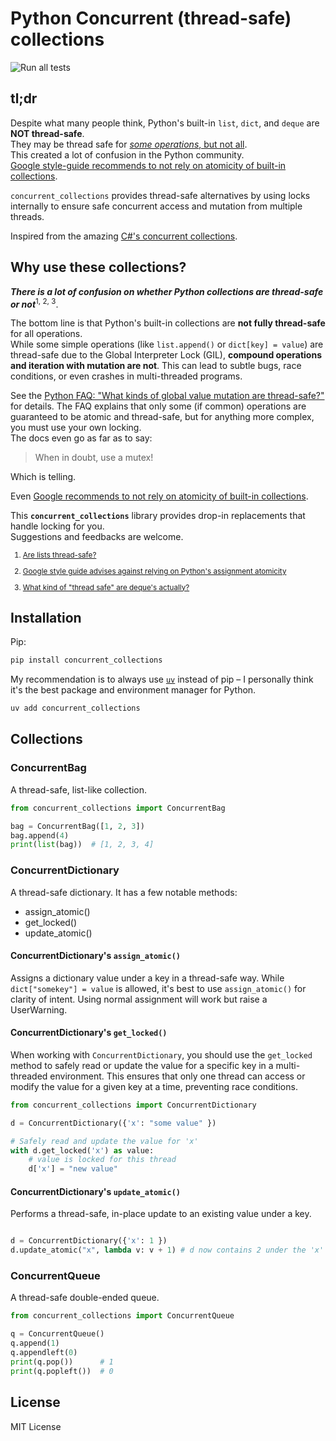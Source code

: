 # Python Concurrent (thread-safe) collections

![Run all tests](https://github.com/alelom/python-concurrentCollections/actions/workflows/run-all-tests.yml/badge.svg)

## tl;dr

Despite what many people think, Python's built-in `list`, `dict`, and `deque` are **NOT thread-safe**.  
They may be thread safe for [_some operations_, but not all](https://docs.python.org/3/faq/library.html#what-kinds-of-global-value-mutation-are-thread-safe).  
This created a lot of confusion in the Python community.  
[Google style-guide recommends to not rely on atomicity of built-in collections](https://github.com/google/styleguide/blob/91d6e367e384b0d8aaaf7ce95029514fcdf38651/pyguide.md#218-threading).

`concurrent_collections` provides thread-safe alternatives by using locks internally to ensure safe concurrent access and mutation from multiple threads.

Inspired from the amazing [C#'s concurrent collections](https://learn.microsoft.com/en-us/dotnet/api/system.collections.concurrent?view=net-9.0).

## Why use these collections?

**_There is a lot of confusion on whether Python collections are thread-safe or not_**<sup>1, 2, 3</sup>.

The bottom line is that Python's built-in collections are **not fully thread-safe** for all operations.  
While some simple operations (like `list.append()` or `dict[key] = value`) are thread-safe due to the Global Interpreter Lock (GIL), **compound operations and iteration with mutation are not**. This can lead to subtle bugs, race conditions, or even crashes in multi-threaded programs.

See the [Python FAQ: "What kinds of global value mutation are thread-safe?"](https://docs.python.org/3/faq/library.html#what-kinds-of-global-value-mutation-are-thread-safe) for details. The FAQ explains that only some (if common) operations are guaranteed to be atomic and thread-safe, but for anything more complex, you must use your own locking.  
The docs even go as far as to say:

> When in doubt, use a mutex!

Which is telling.

Even [Google recommends to not rely on atomicity of built-in collections](https://github.com/google/styleguide/blob/91d6e367e384b0d8aaaf7ce95029514fcdf38651/pyguide.md#218-threading).

This **`concurrent_collections`** library provides drop-in replacements that handle locking for you.  
Suggestions and feedbacks are welcome.

<sub>

1. [Are lists thread-safe?](https://stackoverflow.com/a/79645609/3873799)  

2. [Google style guide advises against relying on Python's assignment atomicity](https://stackoverflow.com/a/55279169/3873799)  

3. [What kind of "thread safe" are deque's actually?](https://groups.google.com/g/comp.lang.python/c/MAv5MVakB_4)  

</sub>

## Installation

Pip:

```bash
pip install concurrent_collections
```

My recommendation is to always use [`uv`](https://docs.astral.sh/uv/) instead of pip – I personally think it's the best package and environment manager for Python.

```bash
uv add concurrent_collections
```

## Collections

### ConcurrentBag

A thread-safe, list-like collection.

```python
from concurrent_collections import ConcurrentBag

bag = ConcurrentBag([1, 2, 3])
bag.append(4)
print(list(bag))  # [1, 2, 3, 4]
```

### ConcurrentDictionary

A thread-safe dictionary. It has a few notable methods:

- assign_atomic()
- get_locked()
- update_atomic()

#### ConcurrentDictionary's `assign_atomic()`

Assigns a dictionary value under a key in a thread-safe way.
While `dict["somekey"] = value` is allowed, it's best to use `assign_atomic()` for clarity of intent. Using normal assignment will work but raise a UserWarning.


#### ConcurrentDictionary's `get_locked()`

When working with `ConcurrentDictionary`, you should use the `get_locked` method to safely read or update the value for a specific key in a multi-threaded environment. This ensures that only one thread can access or modify the value for a given key at a time, preventing race conditions.

```python
from concurrent_collections import ConcurrentDictionary

d = ConcurrentDictionary({'x': "some value" })

# Safely read and update the value for 'x'
with d.get_locked('x') as value:
    # value is locked for this thread
    d['x'] = "new value"
```

#### ConcurrentDictionary's `update_atomic()`

Performs a thread-safe, in-place update to an existing value under a key.

```python

d = ConcurrentDictionary({'x': 1 })
d.update_atomic("x", lambda v: v + 1) # d now contains 2 under the 'x' key.
```

### ConcurrentQueue

A thread-safe double-ended queue.

```python
from concurrent_collections import ConcurrentQueue

q = ConcurrentQueue()
q.append(1)
q.appendleft(0)
print(q.pop())      # 1
print(q.popleft())  # 0
```

## License

MIT License
